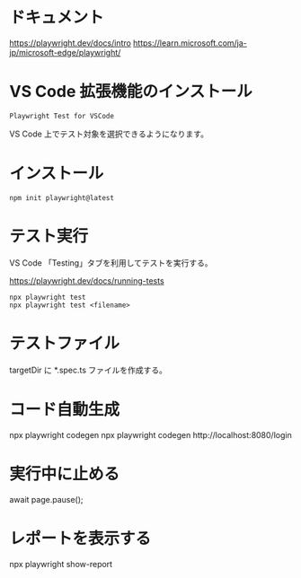 # ドキュメント

https://playwright.dev/docs/intro
https://learn.microsoft.com/ja-jp/microsoft-edge/playwright/

# VS Code 拡張機能のインストール

```
Playwright Test for VSCode
```
VS Code 上でテスト対象を選択できるようになります。

# インストール

```
npm init playwright@latest

```

# テスト実行

VS Code 「Testing」タブを利用してテストを実行する。

https://playwright.dev/docs/running-tests

```
npx playwright test
npx playwright test <filename>
```

# テストファイル

targetDir に *.spec.ts ファイルを作成する。

# コード自動生成

npx playwright codegen <url>
npx playwright codegen http://localhost:8080/login

# 実行中に止める

await page.pause();

# レポートを表示する

npx playwright show-report
